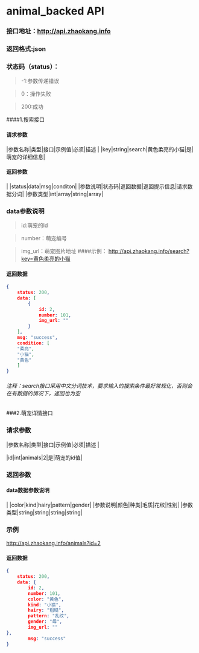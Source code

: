 # animal_backed API
### 接口地址：http://api.zhaokang.info
### 返回格式:json
### 状态码（status）：
>-1:参数传递错误

>0：操作失败

>200:成功

####1.搜索接口
#### 请求参数
|参数名称|类型|接口|示例值|必须|描述 |
|key|string|search|黄色柔亮的小猫|是|萌宠的详细信息|
#### 返回参数
| |status|data|msg|conditon|
|参数说明|状态码|返回数据|返回提示信息|请求数据分词|
|参数类型|int|array|string|array|
### data参数说明
> id:萌宠的Id

>number：萌宠编号

>img_url：萌宠图片地址
####示例：
http://api.zhaokang.info/search?key=黄色柔亮的小猫
#### 返回数据
```json
{
    status: 200,
    data: [
        {
            id: 2,
            number: 101,
            img_url: ""
        }
    ],
    msg: "success",
    condition: [
    "柔亮",
    "小猫",
    "黄色"
    ]
}
```
###### 注释：search接口采用中文分词技术，要求输入的搜索条件最好常规化，否则会在有数据的情况下，返回也为空
###2.萌宠详情接口
### 请求参数
|参数名称|类型|接口|示例值|必须|描述 |

|id|int|animals|2|是|萌宠的id值|

### 返回参数
#### data数据参数说明
| |color|kind|hairy|pattern|gender|
|参数说明|颜色|种类|毛质|花纹|性别|
|参数类型|string|string|string|string|

### 示例
http://api.zhaokang.info/animals?id=2
#### 返回数据
```json
{
    status: 200,
    data: {
        id: 2,
        number: 101,
        color: "黄色",
        kind: "小猫",
        hairy: "粗糙",
        pattern: "乱纹",
        gender: "母",
        img_url: ""
},
        msg: "success"
}
```